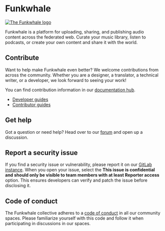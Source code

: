 # Funkwhale

[![The Funkwhale logo](./front/src/assets/logo/logo-full-500.png)](https://funkwhale.audio)

Funkwhale is a platform for uploading, sharing, and publishing audio content across the federated web. Curate your music library, listen to podcasts, or create your own content and share it with the world.

## Contribute

Want to help make Funkwhale even better? We welcome contributions from across the community. Whether you are a designer, a translator, a technical writer, or a developer, we look forward to seeing your work!

You can find contribution information in our [documentation hub](https://docs.funkwhale.audio).

- [Developer guides](https://docs.funkwhale.audio/developer/index.html)
- [Contributor guides](https://docs.funkwhale.audio/contributing.html)

## Get help

Got a question or need help? Head over to our [forum](https://forum.funkwhale.audio/t/support) and open up a discussion.

## Report a security issue

If you find a security issue or vulnerability, please report it on our [GitLab instance](https://dev.funkwhale.audio/funkwhale/funkwhale/-/issues). When you open your issue, select the **This issue is confidential and should only be visible to team members with at least Reporter access** option. This ensures developers can verify and patch the issue before disclosing it.

## Code of conduct

The Funkwhale collective adheres to a [code of conduct](https://funkwhale.audio/en_US/code-of-conduct) in all our community spaces. Please familiarize yourself with this code and follow it when participating in discussions in our spaces.

